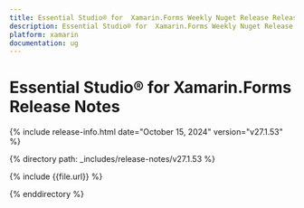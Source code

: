 ```yaml
---
title: Essential Studio® for  Xamarin.Forms Weekly Nuget Release Release Notes  
description: Essential Studio® for  Xamarin.Forms Weekly Nuget Release Release Notes  
platform: xamarin
documentation: ug
---
```


# Essential Studio® for  Xamarin.Forms  Release Notes  

{% include release-info.html date="October 15, 2024"  version="v27.1.53" %} 

{% directory path: _includes/release-notes/v27.1.53 %}

{% include {{file.url}} %}

{% enddirectory %}